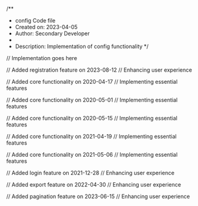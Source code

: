 /**
 * config Code file
 * Created on: 2023-04-05
 * Author: Secondary Developer
 *
 * Description: Implementation of config functionality
 */
 
// Implementation goes here


// Added registration feature on 2023-08-12
// Enhancing user experience

// Added core functionality on 2020-04-17
// Implementing essential features

// Added core functionality on 2020-05-01
// Implementing essential features

// Added core functionality on 2020-05-15
// Implementing essential features

// Added core functionality on 2021-04-19
// Implementing essential features

// Added core functionality on 2021-05-06
// Implementing essential features

// Added login feature on 2021-12-28
// Enhancing user experience

// Added export feature on 2022-04-30
// Enhancing user experience

// Added pagination feature on 2023-06-15
// Enhancing user experience
